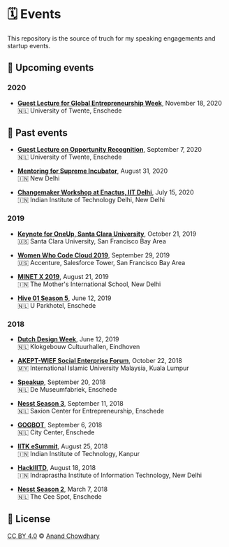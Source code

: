 # 🗓 Events

This repository is the source of truch for my speaking engagements and startup events.

<!--events-->

## 🔮 Upcoming events

### 2020

- [**Guest Lecture for Global Entrepreneurship Week**](./events/2020/ut-global-entrepreneurship-week.md), November 18, 2020  
  🇳🇱 University of Twente, Enschede

## 📜 Past events

- [**Guest Lecture on Opportunity Recognition**](./events/2020/ut-opportunity-recognition.md), September 7, 2020  
  🇳🇱 University of Twente, Enschede

- [**Mentoring for Supreme Incubator**](./events/2020/supreme-incubator.md), August 31, 2020  
  🇮🇳 New Delhi

- [**Changemaker Workshop at Enactus, IIT Delhi**](./events/2020/enactus-iitd-panel.md), July 15, 2020  
  🇮🇳 Indian Institute of Technology Delhi, New Delhi

### 2019

- [**Keynote for OneUp, Santa Clara University**](./events/2019/oneup-scu.md), October 21, 2019  
  🇺🇸 Santa Clara University, San Francisco Bay Area

- [**Women Who Code Cloud 2019**](./events/2019/wwcode-cloud.md), September 29, 2019  
  🇺🇸 Accenture, Salesforce Tower, San Francisco Bay Area

- [**MINET X 2019**](./events/2019/minet-x-2019.md), August 21, 2019  
  🇮🇳 The Mother's International School, New Delhi

- [**Hive 01 Season 5**](./events/2019/hive-01-season-5.md), June 12, 2019  
  🇳🇱 U Parkhotel, Enschede

### 2018

- [**Dutch Design Week**](./events/2018/dutch-design-week.md), June 12, 2019  
  🇳🇱 Klokgebouw Cultuurhallen, Eindhoven

- [**AKEPT-WIEF Social Enterprise Forum**](./events/2018/wief-2018.md), October 22, 2018  
  🇲🇾 International Islamic University Malaysia, Kuala Lumpur

- [**Speakup**](./events/2018/speakup.md), September 20, 2018  
  🇳🇱 De Museumfabriek, Enschede

- [**Nesst Season 3**](./events/2018/nesst-season-3.md), September 11, 2018  
  🇳🇱 Saxion Center for Entrepreneurship, Enschede

- [**GOGBOT**](./events/2018/gogbot.md), September 6, 2018  
  🇳🇱 City Center, Enschede

- [**IITK eSummit**](./events/2018/esummit.md), August 25, 2018  
  🇮🇳 Indian Institute of Technology, Kanpur

- [**HackIIITD**](./events/2018/hackiiitd.md), August 18, 2018  
  🇮🇳 Indraprastha Institute of Information Technology, New Delhi

- [**Nesst Season 2**](./events/2018/nesst-season-2.md), March 7, 2018  
  🇳🇱 The Cee Spot, Enschede
<!--/events-->

## 📄 License

[CC BY 4.0](./LICENSE) © [Anand Chowdhary](https://anandchowdhary.com)
